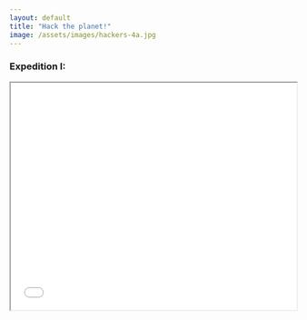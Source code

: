 ```yaml
---
layout: default
title: "Hack the planet!"
image: /assets/images/hackers-4a.jpg
---
```




### Expedition I:

<iframe src="./assets/maps/day-full.html" height='400px' width="100%" title="Iframe Example"></iframe> 